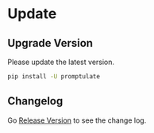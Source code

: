 # Update

## Upgrade Version

Please update the latest version.

```bash
pip install -U promptulate
```

## Changelog

Go [Release Version](https://github.com/Undertone0809/promptulate/releases) to see the change log.

